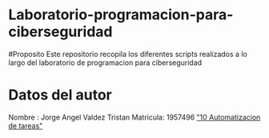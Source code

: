 # Laboratorio-programacion-para-ciberseguridad

#Proposito
Este repositorio recopila los diferentes scripts realizados a lo largo del laboratorio de programacion para ciberseguridad 
# Datos del autor
Nombre : Jorge Angel Valdez Tristan
Matricula: 1957496
["10 Automatizacion de tareas"](https://github.com/Angeltrst03/Laboratorio-programacion-para-ciberseguridad/tree/main/10%20Automatizacion%20de%20tareas)
